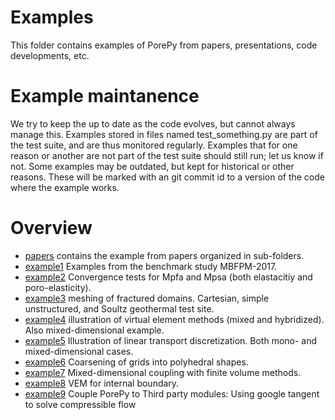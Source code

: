 # Examples
This folder contains examples of PorePy from papers, presentations, code developments, etc.

# Example maintanence
We try to keep the up to date as the code evolves, but cannot always manage this.
Examples stored in files named test_something.py are part of the test suite, and are thus monitored regularly.
Examples that for one reason or another are not part of the test suite should still run; let us know if not.
Some examples may be outdated, but kept for historical or other reasons. These will be marked with an git commit id to a version of the code where the example works.

# Overview

* [papers](papers) contains the example from papers organized in sub-folders.
* [example1](example1) Examples from the benchmark study MBFPM-2017.
* [example2](example2) Convergence tests for Mpfa and Mpsa (both elastacitiy and poro-elasticity).
* [example3](example3) meshing of fractured domains. Cartesian, simple unstructured, and Soultz geothermal test site.
* [example4](example4) illustration of virtual element methods (mixed and hybridized). Also mixed-dimensional example.
* [example5](example5) Illustration of linear transport discretization. Both mono- and mixed-dimensional cases.
* [example6](example6) Coarsening of grids into polyhedral shapes.
* [example7](example7) Mixed-dimensional coupling with finite volume methods.
* [example8](example8) VEM for internal boundary.
* [example9](example9) Couple PorePy to Third party modules: Using google tangent to solve compressible flow

